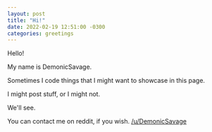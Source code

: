 ```yaml
---
layout: post
title: "Hi!"
date: 2022-02-19 12:51:00 -0300
categories: greetings
---
```


Hello!

My name is DemonicSavage.

Sometimes I code things that I might want to showcase in this page.

I might post stuff, or I might not.

We'll see.

You can contact me on reddit, if you wish. [/u/DemonicSavage](https://www.reddit.com/u/DemonicSavage)
